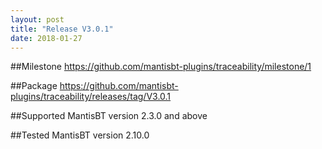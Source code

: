 ```yaml
---
layout: post
title: "Release V3.0.1"
date: 2018-01-27
---
```


##Milestone
https://github.com/mantisbt-plugins/traceability/milestone/1

##Package
https://github.com/mantisbt-plugins/traceability/releases/tag/V3.0.1

##Supported MantisBT version
2.3.0 and above

##Tested MantisBT version
2.10.0
